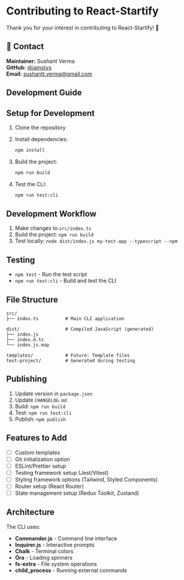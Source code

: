# Contributing to React-Startify

Thank you for your interest in contributing to React-Startify! 🚀

## 👋 Contact

**Maintainer:** Sushant Verma  
**GitHub:** [@iamstyx](https://github.com/iamstyx)  
**Email:** sushantt.verma@gmail.com

## Development Guide

## Setup for Development

1. Clone the repository
2. Install dependencies:

   ```bash
   npm install
   ```

3. Build the project:

   ```bash
   npm run build
   ```

4. Test the CLI:
   ```bash
   npm run test:cli
   ```

## Development Workflow

1. Make changes to `src/index.ts`
2. Build the project: `npm run build`
3. Test locally: `node dist/index.js my-test-app --typescript --npm`

## Testing

- `npm test` - Run the test script
- `npm run test:cli` - Build and test the CLI

## File Structure

```
src/
├── index.ts          # Main CLI application

dist/                 # Compiled JavaScript (generated)
├── index.js
├── index.d.ts
└── index.js.map

templates/            # Future: Template files
test-project/         # Generated during testing
```

## Publishing

1. Update version in `package.json`
2. Update `CHANGELOG.md`
3. Build: `npm run build`
4. Test: `npm run test:cli`
5. Publish: `npm publish`

## Features to Add

- [ ] Custom templates
- [ ] Git initialization option
- [ ] ESLint/Prettier setup
- [ ] Testing framework setup (Jest/Vitest)
- [ ] Styling framework options (Tailwind, Styled Components)
- [ ] Router setup (React Router)
- [ ] State management setup (Redux Toolkit, Zustand)

## Architecture

The CLI uses:

- **Commander.js** - Command line interface
- **Inquirer.js** - Interactive prompts
- **Chalk** - Terminal colors
- **Ora** - Loading spinners
- **fs-extra** - File system operations
- **child_process** - Running external commands
